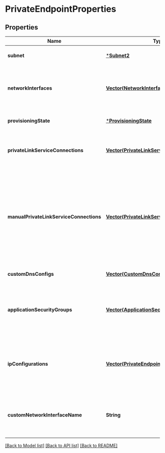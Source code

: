 # PrivateEndpointProperties


## Properties
Name | Type | Description | Notes
------------ | ------------- | ------------- | -------------
**subnet** | [***Subnet2**](Subnet2.md) |  | [optional] [default to nothing]
**networkInterfaces** | [**Vector{NetworkInterface}**](NetworkInterface.md) | An array of references to the network interfaces created for this private endpoint. | [optional] [readonly] [default to nothing]
**provisioningState** | [***ProvisioningState**](ProvisioningState.md) |  | [optional] [default to nothing]
**privateLinkServiceConnections** | [**Vector{PrivateLinkServiceConnection}**](PrivateLinkServiceConnection.md) | A grouping of information about the connection to the remote resource. | [optional] [default to nothing]
**manualPrivateLinkServiceConnections** | [**Vector{PrivateLinkServiceConnection}**](PrivateLinkServiceConnection.md) | A grouping of information about the connection to the remote resource. Used when the network admin does not have access to approve connections to the remote resource. | [optional] [default to nothing]
**customDnsConfigs** | [**Vector{CustomDnsConfigPropertiesFormat}**](CustomDnsConfigPropertiesFormat.md) | An array of custom dns configurations. | [optional] [default to nothing]
**applicationSecurityGroups** | [**Vector{ApplicationSecurityGroup}**](ApplicationSecurityGroup.md) | Application security groups in which the private endpoint IP configuration is included. | [optional] [default to nothing]
**ipConfigurations** | [**Vector{PrivateEndpointIPConfiguration}**](PrivateEndpointIPConfiguration.md) | A list of IP configurations of the private endpoint. This will be used to map to the First Party Service&#39;s endpoints. | [optional] [default to nothing]
**customNetworkInterfaceName** | **String** | The custom name of the network interface attached to the private endpoint. | [optional] [default to nothing]


[[Back to Model list]](../README.md#models) [[Back to API list]](../README.md#api-endpoints) [[Back to README]](../README.md)


